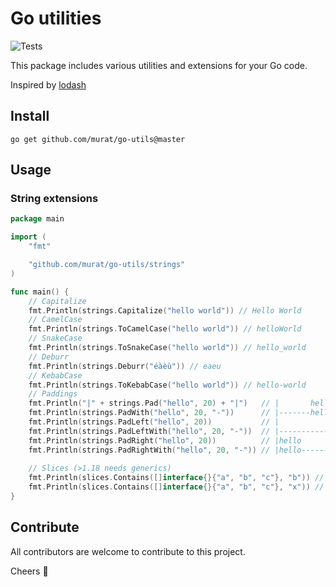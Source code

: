 # Go utilities

![Tests](https://github.com/murat/dicterm/actions/workflows/test.yml/badge.svg)

This package includes various utilities and extensions for your Go code.

Inspired by [lodash](https://lodash.com)

## Install

```shell
go get github.com/murat/go-utils@master
```

## Usage

### String extensions

```go
package main

import (
	"fmt"

	"github.com/murat/go-utils/strings"
)

func main() {
	// Capitalize
	fmt.Println(strings.Capitalize("hello world")) // Hello World
	// CamelCase
	fmt.Println(strings.ToCamelCase("hello world")) // helloWorld
	// SnakeCase
	fmt.Println(strings.ToSnakeCase("hello world")) // hello_world
	// Deburr
	fmt.Println(strings.Deburr("éàèù")) // eaeu
	// KebabCase
	fmt.Println(strings.ToKebabCase("hello world")) // hello-world
	// Paddings
	fmt.Println("|" + strings.Pad("hello", 20) + "|")   // |       hello        |
	fmt.Println(strings.PadWith("hello", 20, "-"))      // |-------hello--------|
	fmt.Println(strings.PadLeft("hello", 20))           // |               hello|
	fmt.Println(strings.PadLeftWith("hello", 20, "-"))  // |---------------hello|
	fmt.Println(strings.PadRight("hello", 20))          // |hello               |
	fmt.Println(strings.PadRightWith("hello", 20, "-")) // |hello---------------|
	
	// Slices (>1.18 needs generics)
	fmt.Println(slices.Contains([]interface{}{"a", "b", "c"}, "b")) // true
	fmt.Println(slices.Contains([]interface{}{"a", "b", "c"}, "x")) // false
}
```

## Contribute

All contributors are welcome to contribute to this project.

Cheers :beer:
